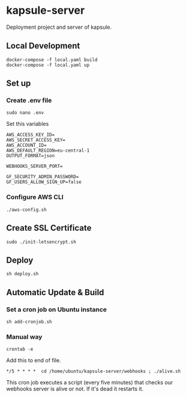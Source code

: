 # kapsule-server

Deployment project and server of kapsule.

## Local Development

```
docker-compose -f local.yaml build
docker-compose -f local.yaml up
```

## Set up

### Create .env file

`sudo nano .env`

Set this variables

```
AWS_ACCESS_KEY_ID=
AWS_SECRET_ACCESS_KEY=
AWS_ACCOUNT_ID=
AWS_DEFAULT_REGION=eu-central-1
OUTPUT_FORMAT=json

WEBHOOKS_SERVER_PORT=

GF_SECURITY_ADMIN_PASSWORD=
GF_USERS_ALLOW_SIGN_UP=false
```

### Configure AWS CLI

`./aws-config.sh`

## Create SSL Certificate

```
sudo ./init-letsencrypt.sh
```

## Deploy

```
sh deploy.sh
```

## Automatic Update & Build

### Set a cron job on Ubuntu instance

`sh add-cronjob.sh`

### Manual way

`crontab -e`

Add this to end of file.

```
*/5 * * * *  cd /home/ubuntu/kapsule-server/webhooks ; ./alive.sh
```

This cron job executes a script (every five minutes) that checks our webhooks server is alive or not. If it's dead it restarts it.
